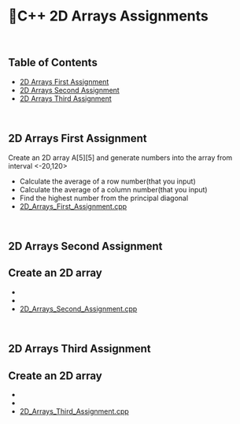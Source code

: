 # 📑C++ 2D Arrays Assignments

</br>

## Table of Contents

- [2D Arrays First Assignment](#first)
- [2D Arrays Second Assignment](#second)
- [2D Arrays Third Assignment](#third)


</br>

<a name="first"/>

## 2D Arrays First Assignment

Create an 2D array A[5][5] and generate numbers into the array from interval <-20,120>
- Calculate the average of a row number(that you input)
- Calculate the average of a column number(that you input)
- Find the highest number from the principal diagonal
- [2D_Arrays_First_Assignment.cpp](https://github.com/daniel-slosar/cpp-assignments/blob/main/Assignments/2D%20Arrays/2D_Arrays_First_assignment.cpp)

</br>

<a name="second"/>

## 2D Arrays Second Assignment

Create an 2D array 
- 
- 
- 
- [2D_Arrays_Second_Assignment.cpp](https://github.com/daniel-slosar/cpp-assignments/blob/main/Assignments/2D%20Arrays/2D_Arrays_Second_assignment.cpp)
</br>

<a name="third"/>

## 2D Arrays Third Assignment

Create an 2D array
- 
- 
- 
- [2D_Arrays_Third_Assignment.cpp](https://github.com/daniel-slosar/cpp-assignments/blob/main/Assignments/2D%20Arrays/2D_Arrays_Third_assignment.cpp)


</br>
